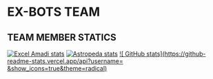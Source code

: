 # EX-BOTS TEAM

## TEAM MEMBER STATICS 
[![Excel Amadi stats](https://github-readme-stats.vercel.app/api?username=Xcelsama&show_icons=true&theme=radical)](https://github.com/Xcelsama)
[![Astropeda stats](https://github-readme-stats.vercel.app/api?username=AstroAnalytics&show_icons=true&theme=radical)](https://github.com/AstroAnalytics)
[![ GitHub stats](https://github-readme-stats.vercel.app/api?username= &show_icons=true&theme=radical)](https://github.com/)